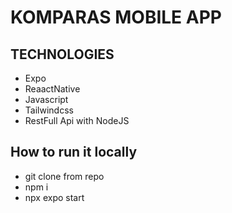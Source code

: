 # KOMPARAS MOBILE APP
## TECHNOLOGIES
- Expo
- ReaactNative
- Javascript
- Tailwindcss
- RestFull Api with NodeJS

## How to run it locally
 - git clone from repo
 - npm i
 - npx expo start
